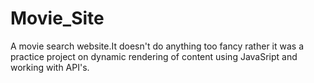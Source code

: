 # Movie_Site
A movie search website.It doesn't do anything too fancy rather it was a practice project on dynamic rendering of content using JavaSript and working with API's. 
